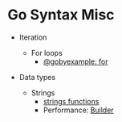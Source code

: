 # Go Syntax Misc

- Iteration
  - For loops
    - [@gobyexample: for](https://gobyexample.com/for)

- Data types
  - Strings
    - [strings functions](https://pkg.go.dev/strings)
    - Performance: [Builder](https://pkg.go.dev/strings#Builder)

